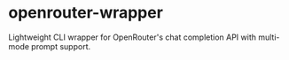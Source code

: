# openrouter-wrapper
Lightweight CLI wrapper for OpenRouter's chat completion API with multi-mode prompt support.
